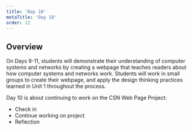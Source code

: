 ```yaml
---
title: 'Day 10'
metaTitle: 'Day 10'
order: 12
---
```


## Overview

On Days 9-11, students will demonstrate their understanding of computer systems and networks by creating a webpage that teaches readers about how computer systems and networks work. Students will work in small groups to create their webpage, and apply the design thinking practices learned in Unit 1 throughout the process.


Day 10 is about continuing to work on the CSN Web Page Project:

* Check in
* Continue working on project
* Reflection